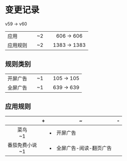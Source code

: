 # 变更记录

v59 -> v60

||||||
|-|:-:|:-:|:-:|:-:|
|应用||~2||606 -> 606|
|应用规则||~2||1383 -> 1383|

## 规则类别

||||||
|-|:-:|:-:|:-:|:-:|
|开屏广告||~1||105 -> 105|
|全屏广告||~1||639 -> 639|

## 应用规则

||+|~|-|
|:-:|-|-|-|
|菜鸟<br>~1||<li>开屏广告||
|番茄免费小说<br>~1||<li>全屏广告-阅读-翻页广告||
